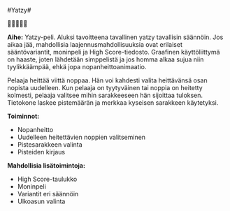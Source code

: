 #Yatzy#

:game_die::game_die::game_die::game_die::game_die:

**Aihe:** Yatzy-peli. Aluksi tavoitteena tavallinen yatzy tavallisin säännöin. Jos aikaa jää, mahdollisia laajennusmahdollisuuksia ovat erilaiset sääntövariantit, moninpeli ja High Score-tiedosto. Graafinen käyttöliittymä on haaste, joten lähdetään simppelistä ja jos homma alkaa sujua niin tyylikkäämpää, ehkä jopa nopanheittoanimaatio.

Pelaaja heittää viittä noppaa. Hän voi kahdesti valita heittävänsä osan nopista uudelleen. Kun pelaaja on tyytyväinen tai noppia on heitetty kolmesti, pelaaja valitsee mihin sarakkeeseen hän sijoittaa tuloksen. Tietokone laskee pistemäärän ja merkkaa kyseisen sarakkeen käytetyksi.

**Toiminnot:**

- Nopanheitto
- Uudelleen heitettävien noppien valitseminen
- Pistesarakkeen valinta
- Pisteiden kirjaus

**Mahdollisia lisätoimintoja:**
- High Score-taulukko
- Moninpeli
- Variantit eri säännöin
- Ulkoasun valinta
